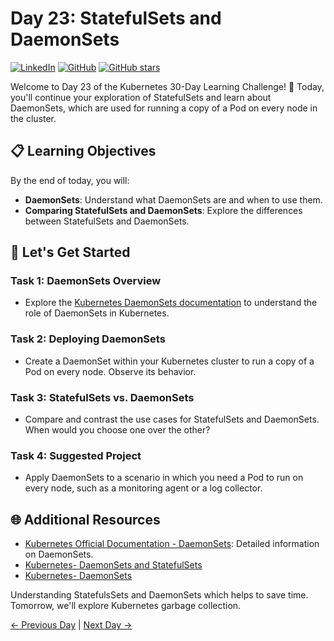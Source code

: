 # Day 23: StatefulSets and DaemonSets
[![LinkedIn](https://img.shields.io/badge/Connect%20with%20me%20on-LinkedIn-blue.svg)](https://www.linkedin.com/in/aman-devops/)
[![GitHub](https://img.shields.io/github/stars/AmanPathak-DevOps.svg?style=social)](https://github.com/AmanPathak-DevOps)
[![GitHub stars](https://img.shields.io/github/stars/AmanPathak-DevOps/30DaysOfKubernetes)](https://github.com/AmanPathak-DevOps/30DaysOfKubernetes/stargazers)

Welcome to Day 23 of the Kubernetes 30-Day Learning Challenge! 🚀 Today, you'll continue your exploration of StatefulSets and learn about DaemonSets, which are used for running a copy of a Pod on every node in the cluster.

## 📋 Learning Objectives

By the end of today, you will:
- **DaemonSets**: Understand what DaemonSets are and when to use them.
- **Comparing StatefulSets and DaemonSets**: Explore the differences between StatefulSets and DaemonSets.

## 🚀 Let's Get Started

### Task 1: DaemonSets Overview
- Explore the [Kubernetes DaemonSets documentation](https://kubernetes.io/docs/concepts/workloads/controllers/daemonset/) to understand the role of DaemonSets in Kubernetes.

### Task 2: Deploying DaemonSets
- Create a DaemonSet within your Kubernetes cluster to run a copy of a Pod on every node. Observe its behavior.

### Task 3: StatefulSets vs. DaemonSets
- Compare and contrast the use cases for StatefulSets and DaemonSets. When would you choose one over the other?

### Task 4: Suggested Project
- Apply DaemonSets to a scenario in which you need a Pod to run on every node, such as a monitoring agent or a log collector.

## 🌐 Additional Resources

- [Kubernetes Official Documentation - DaemonSets](https://kubernetes.io/docs/concepts/workloads/controllers/daemonset/): Detailed information on DaemonSets.
- [Kubernetes- DaemonSets and StatefulSets](https://youtu.be/Vrxr-7rjkvM?si=FBLclw8sYXiiw-3C)
- [Kubernetes- DaemonSets](https://youtu.be/cdY67JqGbIc?si=sVPoahOieP2bnYrK)

Understanding StatefulsSets and DaemonSets which helps to save time. Tomorrow, we'll explore Kubernetes garbage collection.

[← Previous Day](../Day22/README.md) | [Next Day →](../Day24/README.md)